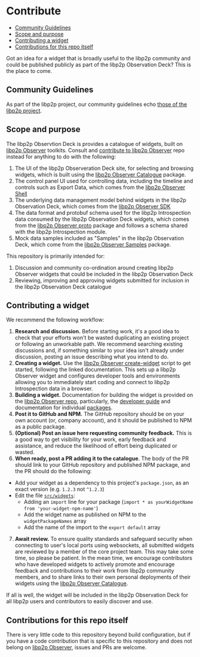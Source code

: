 # Contribute

<!-- MarkdownTOC -->

- [Community Guidelines](#community-guidelines)
- [Scope and purpose](#scope-and-purpose)
- [Contributing a widget](#contributing-a-widget)
- [Contributions for this repo itself](#contributions-for-this-repo-itself)

<!-- /MarkdownTOC -->

Got an idea for a widget that is broadly useful to the libp2p community and could be published publicly as part of the libp2p Observation Deck? This is the place to come.

<a id="community-guidelines"></a>
## Community Guidelines

As part of the libp2p project, our community guidelines echo [those of the libp2p project](https://github.com/libp2p/community/blob/master/CONTRIBUTE.md#community-guidelines).

<a id="scope-and-purpose"></a>
## Scope and purpose

The libp2p Observtion Deck is provides a catalogue of widgets, built on [libp2p Observer](https://github.com/libp2p/observer-toolkit) toolkits. Consult and [contribute to libp2p Observer](https://github.com/libp2p/observer-toolkit/blob/master/docs/contribute.md) repo instead for anything to do with the following:

 1. The UI of the libp2p Observeration Deck site, for selecting and browsing widgets, which is built using the [libp2p Observer Catalogue]() package.
 2. The control panel UI used for controlling data, including the timeline and controls such as Export Data, which comes from the [libp2p Observer Shell]()
 3. The underlying data management model behind widgets in the libp2p Observation Deck, which comes from the [libp2p Observer SDK]()
 4. The data format and protobuf schema used for the libp2p Introspection data consumed by the libp2p Observation Deck widgets, which comes from the [libp2p Observer proto]() package and follows a schema shared with the libp2p Introspection module.
 5. Mock data samples included as "Samples" in the libp2p Observation Deck, which come from the [libp2p Observer Samples]() package.

This repository is primarily intended for:

 1. Discussion and community co-ordination around creating libp2p Observer widgets that could be included in the libp2p Observation Deck
 2. Reviewing, improving and approving widgets submitted for inclusion in the libp2p Observation Deck catalogue

<a id="contributing-a-widget"></a>
## Contributing a widget

We recommend the following workflow:

 1. **Research and discussion.** Before starting work, it's a good idea to check that your efforts won't be wasted duplicating an existing project or following an unworkable path. We recommend searching existing discussions and, if something similar to your idea isn't already under discussion, posting an issue describing what you intend to do.
 2. **Creating a widget.** Use the [libp2p Observer create-widget]() script to get started, following the linked documentation. This sets up a libp2p Observer widget and configures developer tools and environments allowing you to immediately start coding and connect to libp2p Introspection data in a browser.
 3. **Building a widget.** Documentation for building the widget is provided on the [libp2p Observer repo](https://github.com/libp2p/observer-toolkit), particularly, the [developer guide](https://github.com/libp2p/observer-toolkit/blob/master/docs/developer-guide.md) and documentation for individual [packages](https://github.com/libp2p/observer-toolkit/tree/master/packages).
 4. **Post it to GitHub and NPM.** The GitHub repository should be on your own account (or, company account), and it should be published to NPM as a public package.
 5. **(Optional) Post an issue here requesting community feedback.** This is a good way to get visibility for your work, early feedback and assistance, and reduce the likelihood of effort being duplicated or wasted.
 6. **When ready, post a PR adding it to the catalogue**. The body of the PR should link to your GitHub repository and published NPM package, and the PR should do the following:
  - Add your widget as a dependency to this project's `package.json`, as an exact version (e.g. `1.2.3` not `^1.2.3`)
  - Edit the file [`src/widgets`](src/widgets):
    - Adding an `import` line for your package (`import * as yourWidgetName from 'your-widget-npm-name'`)
    - Add the widget name as published on NPM to the `widgetPackageNames` array
    - Add the name of the import to the `export default` array
  7. **Await review.** To ensure quality standards and safeguard security when connecting to user's local ports using websockets, all submitted widgets are reviewed by a member of the core project team. This may take some time, so please be patient. In the mean time, we encourage contributors who have developed widgets to actively promote and encourage feedback and contributions to their work from libp2p community members, and to share links to their own personal deployments of their widgets using the [libp2p Observer Catalogue](https://github.com/libp2p/observer-toolkit/tree/master/packages/catalogue).

  If all is well, the widget will be included in the libp2p Observation Deck for all libp2p users and contributors to easily discover and use.

<a id="contributions-for-this-repo-itself"></a>
## Contributions for this repo itself

There is very little code to this repository beyond build configuration, but if you have a code contribution that is specific to this repository and does not belong on [libp2p Observer](https://github.com/libp2p/observer-toolkit), issues and PRs are welcome.
